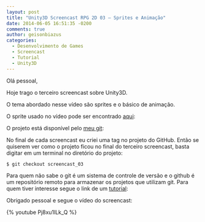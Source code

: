 ```yaml
---
layout: post
title: "Unity3D Screencast RPG 2D 03 – Sprites e Animação"
date: 2014-06-05 16:51:35 -0200
comments: true
author: geisonbiazus
categories:
  - Desenvolvimento de Games
  - Screencast
  - Tutorial
  - Unity3D
---
```

Olá pessoal,

Hoje trago o terceiro screencast sobre Unity3D.

O tema abordado nesse vídeo são sprites e o básico de animação.

<!-- more -->

O sprite usado no vídeo pode ser encontrado [aqui](https://drive.google.com/file/d/0B9GnZDaxmJUoLWc2dGRNQzMwd0E/edit?usp=sharing):

O projeto está disponível pelo [meu git](https://github.com/geisonbiazus/unity3d_rpg_screencast):


No final de cada screencast eu criei uma tag no projeto do GitHub. Então se quiserem ver como o projeto ficou no final do terceiro screencast, basta digitar em um terminal no diretório do projeto:

```
$ git checkout screencast_03
```

Para quem não sabe o git é um sistema de controle de versão e o github é um repositório remoto para armazenar os projetos que utilizam git. Para quem tiver interesse segue o link de um [tutorial](http://rogerdudler.github.io/git-guide/index.pt_BR.html): 

Obrigado pessoal e segue o vídeo do screencast:

{% youtube Pj8xu1lLk_Q %}
